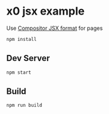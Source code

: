 
# x0 jsx example

Use [Compositor JSX format][jsx] for pages

[jsx]: https://github.com/c8r/jsx-loader

```sh
npm install
```

## Dev Server

```sh
npm start
```

## Build

```sh
npm run build
```
